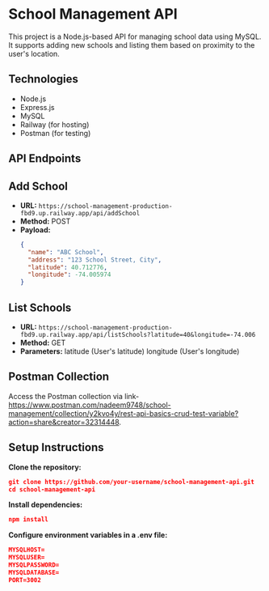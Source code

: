 # School Management API

This project is a Node.js-based API for managing school data using MySQL. It supports adding new schools and listing them based on proximity to the user's location.

## Technologies
- Node.js
- Express.js
- MySQL
- Railway (for hosting)
- Postman (for testing)

## API Endpoints
## Add School
- **URL:** `https://school-management-production-fbd9.up.railway.app/api/addSchool`
- **Method:** POST
- **Payload:**
  ```json
  {
    "name": "ABC School",
    "address": "123 School Street, City",
    "latitude": 40.712776,
    "longitude": -74.005974
  }

## List Schools
- **URL:** `https://school-management-production-fbd9.up.railway.app/api/listSchools?latitude=40&longitude=-74.006`
- **Method:** GET
- **Parameters:**
latitude (User's latitude)
longitude (User's longitude)

## Postman Collection
Access the Postman collection via link- 
https://www.postman.com/nadeem9748/school-management/collection/y2kvo4y/rest-api-basics-crud-test-variable?action=share&creator=32314448.

## Setup Instructions
**Clone the repository:**
```json
git clone https://github.com/your-username/school-management-api.git
cd school-management-api
```
**Install dependencies:**
```json
npm install
```
**Configure environment variables in a .env file:**
```json
MYSQLHOST=
MYSQLUSER=
MYSQLPASSWORD=
MYSQLDATABASE=
PORT=3002
```


